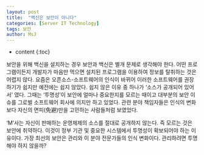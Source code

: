 ```yaml
---
layout: post
title:  "백신은 보안이 아니다"
categories: [Server IT Technology]
tags: 보안
author: MsJ
---
```


* content
{:toc}

보안을 위해 백신을 설치하는 경우 보안과 백신은 별개 문제로 생각해야 한다. 어떤 프로그램이든지 개발자가 마음만 먹으면 설치된 프로그램을 이용하여 정보를 탈취하는 것은 어렵지 않다. 요즘은 오픈소스-소프트웨어의 인식이 바뀌어 이러한 소프트웨어를 권장하기가 쉽지만 예전에는 쉽지 않았다. 쉽지 않은 이유 중 하나가 ‘소스가 공개되어 있어서’ 였다. 그때는 ‘투명성’이 보안에 얼마나 중요한지를 모르는 때이고 대부분의 보안 이슈를 그로벌 소프트웨어 회사에 의지만 하고 있었다. 관련 분야 책임자들은 인식의 변화보다 자신의 면피(免避)만을 고민하는 사람들처럼 보였었다.

‘M’사는 자신이 판매하는 운영체제의 소스를 절대로 공개하지 않는다. 즉 모르는 것은 보안에 취약하다. 이것이 정부 기관 및 중요한 시스템에서 투명성이 확보되어야 하는 이유이다. 가장 최선의 보안은 관리와 이 분야 전문가들의 인식 변화이다. 관리하려면 투명해야 하지 않을까?

